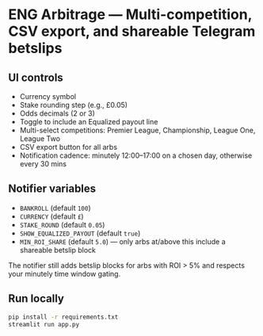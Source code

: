 # ENG Arbitrage — Multi-competition, CSV export, and shareable Telegram betslips

## UI controls
  * Currency symbol
  * Stake rounding step (e.g., £0.05)
  * Odds decimals (2 or 3)
  * Toggle to include an Equalized payout line
  * Multi-select competitions: Premier League, Championship, League One, League Two
  * CSV export button for all arbs
  * Notification cadence: minutely 12:00–17:00 on a chosen day, otherwise every 30 mins

## Notifier variables
  * `BANKROLL` (default `100`)
  * `CURRENCY` (default `£`)
  * `STAKE_ROUND` (default `0.05`)
  * `SHOW_EQUALIZED_PAYOUT` (default `true`)
  * `MIN_ROI_SHARE` (default `5.0`) — only arbs at/above this include a shareable betslip block

The notifier still adds betslip blocks for arbs with ROI > 5% and respects your minutely time window gating.

## Run locally
```bash
pip install -r requirements.txt
streamlit run app.py
```
